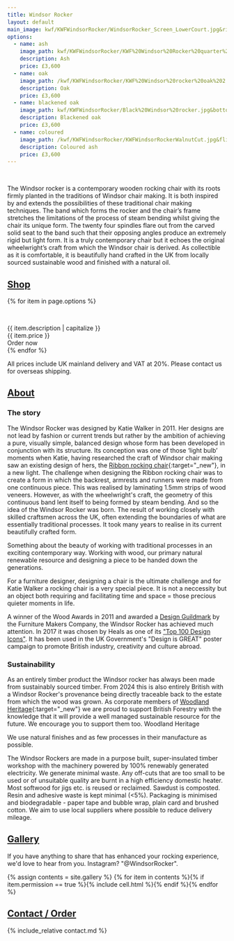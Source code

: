 ```yaml
---
title: Windsor Rocker
layout: default
main_image: kwf/KWFWindsorRocker/WindsorRocker_Screen_LowerCourt.jpg&right=0.98
options:
  - name: ash
    image_path: kwf/KWFWindsorRocker/KWF%20Windsor%20Rocker%20quarter%20view.jpg&right=0.95313&left=0.025
    description: Ash
    price: £3,600
  - name: oak
    image_path: /kwf/KWFWindsorRocker/KWF%20Windsor%20rocker%20oak%202.jpg&bottom=0.94375&top=0.08438
    description: Oak
    price: £3,600
  - name: blackened oak
    image_path: kwf/KWFWindsorRocker/Black%20Windsor%20rocker.jpg&bottom=0.94375&top=0.06563&flip=h
    description: Blackened oak
    price: £3,600
  - name: coloured
    image_path: /kwf/KWFWindsorRocker/KWFWindsorRockerWalnutCut.jpg&flip=h
    description: Coloured ash
    price: £3,600
---
```

<section id="top" markdown="1">

<div class="image">
<img class="lazy-image" src="/static/images/spacer.png"    data-defer-src="///images.cart-shed.com/image?src={{ page.main_image }}&width=770">
</div>

<div id="words">

The Windsor rocker is a contemporary wooden rocking chair with its roots firmly planted in the traditions of Windsor chair making. It is both inspired by and extends the possibilities of these traditional chair making techniques. The band which forms the rocker and the chair’s frame stretches the limitations of the process of steam bending whilst giving the chair its unique form. The twenty four spindles flare out from the carved solid seat to the band such that their opposing angles produce an extremely rigid but light form. It is a truly contemporary chair but it echoes the original wheelwright’s craft from which the Windsor chair is derived. As collectible as it is comfortable, it is beautifully hand crafted in the UK from locally sourced sustainable wood and finished with a natural oil.

</div>

</section>
<section id="shop" markdown="1">

## <a href="#shop" title="Link to this heading">Shop</a>

<div class="grid_container">

{% for item in page.options %}<div class="image grid_item">
<img class="lazy-image" src="/static/images/spacer.png" data-defer-src="///images.cart-shed.com/image?src={{ item.image_path }}&width=360">
<div class="name">{{ item.description | capitalize }}</div>
<div class="price">{{ item.price }}</div>
<a class="button order" onclick="selectOption('chair_type', '{{ item.name }}');window.location.href = '#contact';">Order now</a>
</div>{% endfor %}

</div>

All prices include UK mainland delivery and VAT at 20%. Please contact us for overseas shipping.

</section>

<section id="about" markdown="1">

## <a href="#about" title="Link to this heading">About</a>

### <a name="story"></a>The story

The Windsor Rocker was designed by Katie Walker in 2011. Her designs are not lead by fashion or current trends but rather by the ambition of achieving a pure, visually simple, balanced design whose form has been developed in conjunction with its structure. Its conception was one of those ‘light bulb’ moments when Katie, having researched the craft of Windsor chair making saw an existing design of hers, the [Ribbon rocking chair](///www.katiewalkerfurniture.com/furniture/ribbonrocker.html){:target="_new"}, in a new light. The challenge when designing the Ribbon rocking chair was to create a form in which the backrest, armrests and runners were made from one continuous piece. This was realised by laminating 1.5mm strips of wood veneers. However, as with the wheelwright's craft, the geometry of this continuous band lent itself to being formed by steam bending. And so the idea of the Windsor Rocker was born. The result of working closely with skilled craftsmen across the UK, often extending the boundaries of what are essentially traditional processes. It took many years to realise in its current beautifully crafted form.

Something about the beauty of working with traditional processes in an exciting contemporary way. Working with wood, our primary natural renewable resource and designing a piece to be handed down the generations.

For a furniture designer, designing a chair is the ultimate challenge and for Katie Walker a rocking chair is a very special piece. It is not a neccessity but an object both requiring and facilitating time and space = those precious quieter moments in life.

A winner of the Wood Awards in 2011 and awarded a <a href="https://www.designguildmark.org.uk/project/windsor-rocker-by-katie-walker" target="_new">Design Guildmark</a> by the Furniture Makers Company, the Windsor Rocker has achieved much attention. In 2017 it was chosen by Heals as one of its <a href="https://images.cart-shed.com/original?src=kwf/retailers/HEALs+100.png" target="_new">"Top 100 Design Icons"</a>. It has been used in the UK Government's "Design is GREAT" poster campaign to promote British industry, creativity and culture abroad.

### <a name="sustainability"></a>Sustainability

As an entirely timber product the Windsor rocker has always been made from sustainably sourced timber. From 2024 this is also entirely British with a Windsor Rocker's provenance being directly traceable back to the estate from which the wood was grown. As corporate members of [Woodland Heritage](https://www.woodlandheritage.org){:target="_new"} we are proud to support British Forestry with the knowledge that it will provide a well managed sustainable resource for the future. We encourage you to support them too. Woodland Heritage 

We use natural finishes and as few processes in their manufacture as possible.

The Windsor Rockers are made in a purpose built, super-insulated timber workshop with the machinery powered by 100% renewably generated electricity. We generate minimal waste. Any off-cuts that are too small to be used or of unsuitable quality are burnt in a high efficiency domestic heater. Most softwood for jigs etc. is reused or reclaimed. Sawdust is composted. Resin and adhesive waste is kept minimal (<5%).  Packaging is minimised and biodegradable - paper tape and bubble wrap, plain card and brushed cotton. We aim to use local suppliers where possible to reduce delivery mileage.

</section>

<section id="gallery" markdown="1">

## <a href="#gallery" title="Link to this heading">Gallery</a>


If you have anything to share that has enhanced your rocking experience, we'd love to hear from you. Instagram? "@WindsorRocker".

<div class="grid_container" id="gallery">
    
{% assign contents = site.gallery %}
{% for item in contents %}{% if item.permission == true %}{% include cell.html %}{% endif %}{% endfor %}

</div>

</section>

<section id="contact" markdown="1">

## <a href="#contact" title="Link to this heading">Contact / Order</a>

{% include_relative contact.md %}
